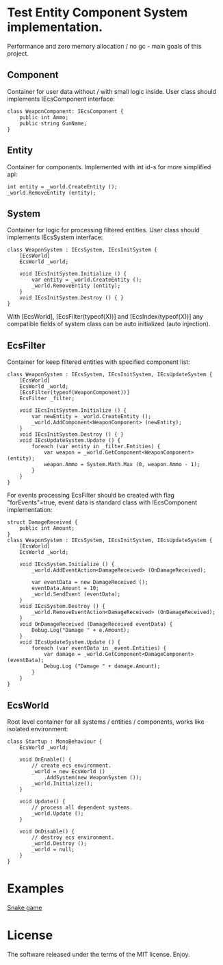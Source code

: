 # Test Entity Component System implementation.
Performance and zero memory allocation / no gc - main goals of this project. 

## Component
Container for user data without / with small logic inside. User class should implements IEcsComponent interface:
```
class WeaponComponent: IEcsComponent {
    public int Ammo;
    public string GunName;
}
```

## Entity
Сontainer for components. Implemented with int id-s for more simplified api:
```
int entity = _world.CreateEntity ();
_world.RemoveEntity (entity);
```

## System
Сontainer for logic for processing filtered entities. User class should implements IEcsSystem interface:
```
class WeaponSystem : IEcsSystem, IEcsInitSystem {
    [EcsWorld]
    EcsWorld _world;

    void IEcsInitSystem.Initialize () {
        var entity = _world.CreateEntity ();
        _world.RemoveEntity (entity);
    }
    void IEcsInitSystem.Destroy () { }
}
```
With [EcsWorld], [EcsFilter(typeof(X))] and [EcsIndex(typeof(X))] any compatible fields of system class can be auto initialized (auto injection).

## EcsFilter
Container for keep filtered entities with specified component list:
```
class WeaponSystem : IEcsSystem, IEcsInitSystem, IEcsUpdateSystem {
    [EcsWorld]
    EcsWorld _world;
    [EcsFilter(typeof(WeaponComponent))]
    EcsFilter _filter;

    void IEcsInitSystem.Initialize () {
        var newEntity = _world.CreateEntity ();
        _world.AddComponent<WeaponComponent> (newEntity);
    }
    void IEcsInitSystem.Destroy () { }
    void IEcsUpdateSystem.Update () {
        foreach (var entity in _filter.Entities) {
            var weapon = _world.GetComponent<WeaponComponent> (entity);
            weapon.Ammo = System.Math.Max (0, weapon.Ammo - 1);
        }
    }
}
```
For events processing EcsFilter should be created with flag "forEvents"=true,
event data is standard class with IEcsComponent implementation:
```
struct DamageReceived {
    public int Amount;
}
class WeaponSystem : IEcsSystem, IEcsInitSystem, IEcsUpdateSystem {
    [EcsWorld]
    EcsWorld _world;

    void IEcsSystem.Initialize () {
        _world.AddEventAction<DamageReceived> (OnDamageReceived);
        
        var eventData = new DamageReceived ();
        eventData.Amount = 10;
        _world.SendEvent (eventData);
    }
    void IEcsSystem.Destroy () {
        _world.RemoveEventAction<DamageReceived> (OnDamageReceived);
    }
    void OnDamageReceived (DamageReceived eventData) {
        Debug.Log("Damage " + e.Amount);
    }
    void IEcsUpdateSystem.Update () {
        foreach (var eventData in _event.Entities) {
            var damage = _world.GetComponent<DamageComponent> (eventData);
            Debug.Log ("Damage " + damage.Amount);
        }
    }
}
```

## EcsWorld
Root level container for all systems / entities / components, works like isolated environment:
```
class Startup : MonoBehaviour {
    EcsWorld _world;

    void OnEnable() {
        // create ecs environment.
        _world = new EcsWorld ()
            .AddSystem(new WeaponSystem ());
        _world.Initialize();
    }
    
    void Update() {
        // process all dependent systems.
        _world.Update ();
    }

    void OnDisable() {
        // destroy ecs environment.
        _world.Destroy ();
        _world = null;
    }
}
```

# Examples
[Snake game](https://github.com/Leopotam/ecs-snake)

# License
The software released under the terms of the MIT license. Enjoy.